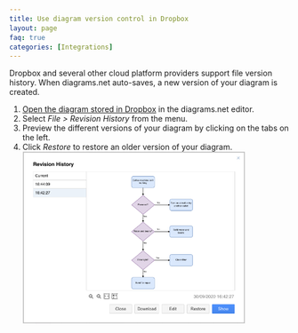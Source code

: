 ```yaml
---
title: Use diagram version control in Dropbox
layout: page
faq: true
categories: [Integrations]
---
```


Dropbox and several other cloud platform providers support file version history. When diagrams.net auto-saves, a new version of your diagram is created.

1. [Open the diagram stored in Dropbox](/doc/faq/dropbox-diagram-open.html) in the diagrams.net editor.
2. Select _File > Revision History_ from the menu.
3. Preview the different versions of your diagram by clicking on the tabs on the left.
4. Click _Restore_ to restore an older version of your diagram.
<br /><img src="/assets/img/blog/revision-history-dialog.png" style="width=100%;max-width:400px;height:auto;" alt="Work with diagram revisions in diagrams.net and Dropbox">
